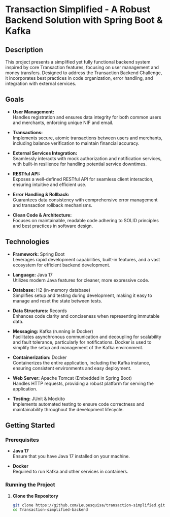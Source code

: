 # Transaction Simplified - A Robust Backend Solution with Spring Boot & Kafka

## Description

This project presents a simplified yet fully functional backend system inspired by core Transaction features, focusing on user management and money transfers. Designed to address the Transaction Backend Challenge, it incorporates best practices in code organization, error handling, and integration with external services.

## Goals

- **User Management:**  
  Handles registration and ensures data integrity for both common users and merchants, enforcing unique NIF and email.

- **Transactions:**  
  Implements secure, atomic transactions between users and merchants, including balance verification to maintain financial accuracy.

- **External Services Integration:**  
  Seamlessly interacts with mock authorization and notification services, with built-in resilience for handling potential service downtimes.

- **RESTful API:**  
  Exposes a well-defined RESTful API for seamless client interaction, ensuring intuitive and efficient use.

- **Error Handling & Rollback:**  
  Guarantees data consistency with comprehensive error management and transaction rollback mechanisms.

- **Clean Code & Architecture:**  
  Focuses on maintainable, readable code adhering to SOLID principles and best practices in software design.

## Technologies

- **Framework:** Spring Boot  
  Leverages rapid development capabilities, built-in features, and a vast ecosystem for efficient backend development.

- **Language:** Java 17  
  Utilizes modern Java features for cleaner, more expressive code.

- **Database:** H2 (in-memory database)  
  Simplifies setup and testing during development, making it easy to manage and reset the state between tests.

- **Data Structures:** Records  
  Enhances code clarity and conciseness when representing immutable data.

- **Messaging:** Kafka (running in Docker)  
  Facilitates asynchronous communication and decoupling for scalability and fault tolerance, particularly for notifications. Docker is used to simplify the setup and management of the Kafka environment.

- **Containerization:** Docker  
  Containerizes the entire application, including the Kafka instance, ensuring consistent environments and easy deployment.

- **Web Server:** Apache Tomcat (Embedded in Spring Boot)  
  Handles HTTP requests, providing a robust platform for serving the application.

- **Testing:** JUnit & Mockito  
  Implements automated testing to ensure code correctness and maintainability throughout the development lifecycle.

## Getting Started

### Prerequisites

- **Java 17**  
  Ensure that you have Java 17 installed on your machine.

- **Docker**  
  Required to run Kafka and other services in containers.

### Running the Project

1. **Clone the Repository**  
   ```bash
   git clone https://github.com/Leupesquisa/transaction-simplified.git
   cd Transaction-simplified-backend
